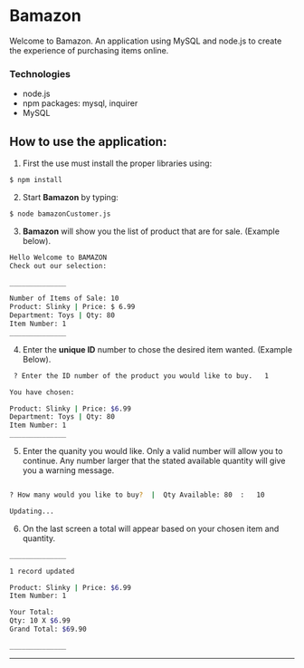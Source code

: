 # Bamazon

Welcome to Bamazon. An application using MySQL and node.js to create the experience of purchasing items online. 

### Technologies
- node.js
- npm packages: mysql, inquirer
- MySQL

## How to use the application: 
1. First the use must install the proper libraries using:
```bash
$ npm install 
```

2. Start **Bamazon** by typing:
```bash
$ node bamazonCustomer.js
```
3. **Bamazon** will show you the list of product that are for sale. (Example below).
```bash
Hello Welcome to BAMAZON
Check out our selection:

______________

Number of Items of Sale: 10
Product: Slinky | Price: $ 6.99
Department: Toys | Qty: 80
Item Number: 1
______________
```
4. Enter the **unique ID** number to chose the desired item wanted. (Example Below).

```bash
 ? Enter the ID number of the product you would like to buy.   1

You have chosen: 

Product: Slinky | Price: $6.99
Department: Toys | Qty: 80
Item Number: 1
______________

```
5. Enter the quanity you would like. Only a valid number will allow you to continue. Any number larger that the stated available quantity will give you a warning message.
```bash

? How many would you like to buy?  |  Qty Available: 80  :   10

Updating...

```
6. On the last screen a total will appear based on your chosen item and quantity.
```bash
______________

1 record updated

Product: Slinky | Price: $6.99
Item Number: 1

Your Total: 
Qty: 10 X $6.99
Grand Total: $69.90

______________

```

<hr>

